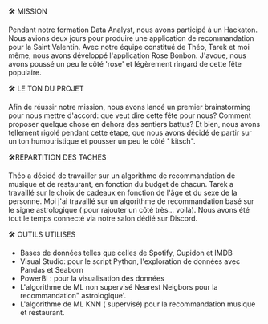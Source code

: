 🛠️ MISSION 

Pendant notre formation Data Analyst, nous avons participé à un Hackaton. Nous avions deux jours pour produire une application de recommandation pour la Saint Valentin. 
Avec notre équipe constitué de Théo, Tarek et moi même, nous avons développé l'application Rose Bonbon. 
J'avoue, nous avons poussé un peu le côté 'rose' et légèrement ringard de cette fête populaire. 

🛠️ LE TON DU PROJET

Afin de réussir notre mission, nous avons lancé un premier brainstorming pour nous mettre d'accord: que veut dire cette fête pour nous? Comment proposer quelque chose en dehors des sentiers battus? Et bien, nous avons tellement rigolé pendant cette étape, que nous avons décidé de partir sur un ton humouristique et pousser un peu le côté ' kitsch". 

🛠️REPARTITION DES TACHES

Théo a décidé de travailler sur un algorithme de recommandation de musique et de restaurant, en fonction du budget de chacun. 
Tarek a travaillé sur le choix de cadeaux en fonction de l'âge et du sexe de la personne. 
Moi j'ai travaillé sur un algorithme de recommandation basé sur le signe astrologique ( pour rajouter un côté très... voilà). 
Nous avons été tout le temps connecté via notre salon dédié sur Discord. 

🛠️ OUTILS UTILISES

   - Bases de données telles que celles de Spotify, Cupidon et IMDB
   - Visual Studio: pour le script Python, l'exploration de données avec Pandas et Seaborn
   - PowerBI : pour la visualisation des données
   - L'algorithme de ML non supervisé Nearest Neigbors pour la recommandation" astrologique'.
   - L'algorithme de ML KNN ( supervisé) pour la recommandation musique et restaurant.

